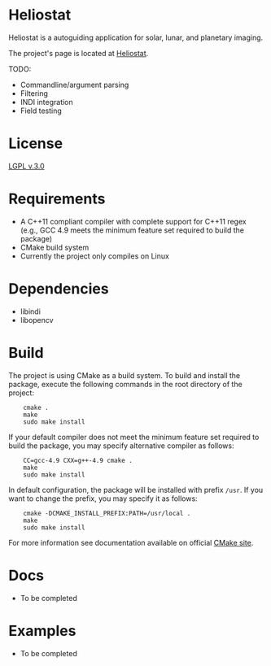 # Heliostat

Heliostat is a autoguiding application for solar, lunar, and planetary imaging.

The project's page is located at [Heliostat](https://github.com/zenmetsu/heliostat).

TODO:

* Commandline/argument parsing
* Filtering
* INDI integration
* Field testing

# License
[LGPL v.3.0](LICENSE)

# Requirements

* A C++11 compliant compiler with complete support for C++11 regex (e.g., GCC 4.9 meets the minimum feature set required to build the package)
* CMake build system
* Currently the project only compiles on Linux

# Dependencies

* libindi
* libopencv

# Build

The project is using CMake as a build system. To build and install the package, execute the following commands in the root directory of the project:

        cmake .
        make
        sudo make install

If your default compiler does not meet the minimum feature set required to build the package, you may specify alternative compiler as follows:

        CC=gcc-4.9 CXX=g++-4.9 cmake .
        make
        sudo make install

In default configuration, the package will be installed with prefix `/usr`. If you want to change the prefix, you may specify it as follows:

        cmake -DCMAKE_INSTALL_PREFIX:PATH=/usr/local .
        make
        sudo make install

For more information see documentation available on official [CMake site](http://www.cmake.org/documentation/).

# Docs

* To be completed

# Examples

* To be completed
